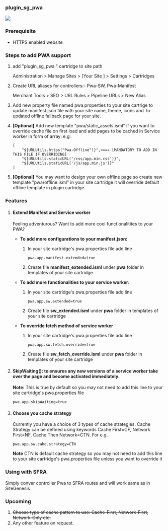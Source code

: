 ### plugin_sg_pwa
![](https://raw.githubusercontent.com/vsanse/plugin_sg_pwa/master/plugin_sg_pwa/cartridge/static/default/images/icons/icon-128x128.png)


### Prerequisite

- HTTPS enabled website


### Steps to add PWA support
                
1. add "plugin_sg_pwa " cartridge to site path

    Administration > Manage Sites > [Your Site ] > Settings > Cartridges
2. Create URL aliases for controllers:- Pwa-SW, Pwa-Manifest
    
    Merchant Tools >  SEO >  URL Rules > Pipeline URLs > New Alias
3. Add new property file named pwa.properties to your site cartrige to update manifest.json file with your site name, theme, icons and To updated offline fallback page for your site.
4. **[Optional]** Add new template "pwa/static_assets.isml" if you want to override cache file on first load and add pages to be cached in Service worker in form of array: e.g:
	```
	[
        "${URLUtils.https("Pwa-Offline")}",<=== [MANDATORY TO ADD IN THIS FILE IF OVERRIDING]
        "${URLUtils.staticURL('/css/app.min.css')}",
        "${URLUtils.staticURL('/js/app.min.js')}"
    ]
    ```
5. **[Optional]** You may want to design your own offline page so create new template "pwa/offline.isml" in your site cartridge it will override default offline template in plugin cartridge.


### Features
1. #### Extend Manifest and Service worker
    Feeling adventurous? Want to add more cool functionalitites to your PWA?

    + **To add more configurations to your manifest.json:**
        1. In your site cartridge's pwa.properties file add line
            ```
            pwa.app.manifest.extended=true
            ```
        2. Create file **manifest_extended.isml** under **pwa** folder in templates of your site cartridge

    + **To add more functionalities to your service worker:**
        1. In your site cartridge's pwa.properties file add line
            ```
            pwa.app.sw.extended=true
            ```
        2. Create file **sw_extended.isml** under **pwa** folder in templates of your site cartridge

    + **To override fetch method of service worker**
        1. In your site cartridge's pwa.properties file add line
            ```
            pwa.app.sw.fetch.override=true
            ```
        2. Create file **sw_fetch_override.isml** under **pwa** folder in templates of your site cartridge

        
2. #### SkipWaiting(): to ensures any new versions of a service worker take over the page and become activated immediately.
    **Note:** This is true by default so you may not need to add this line to your site cartridge's pwa.properties file
    ```
    pwa.app.skipWaiting=true
    ```
3. #### Choose you cache strategy
    Currently you have a choice of 3 types of cache strategies.
    Cache Strategy can be defined using keywords  Cache First=CF, Network First=NF, Cache Then Network=CTN. For e.g.
    ```
    pwa.app.sw.cahe.strategy=CTN
    ```
    **Note** CTN is default cache strategy so you may not need to add this line to your site cartridge's pwa.properties file unless you want to override it
    
### Using with SFRA

Simply conver controller Pwa to SFRA routes and will work same as in SiteGenesis

### Upcoming
1. ~~Choose type of cache pattern to use: Cache-First, Network-First, Network-Only etc.~~
2. Any other feature on request.

